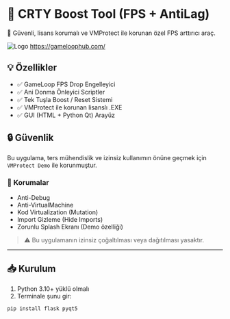 # 🚀 CRTY Boost Tool (FPS + AntiLag)

🔐 Güvenli, lisans korumalı ve VMProtect ile korunan özel FPS arttırıcı araç.

![Logo](https://cdn.discordapp.com/emojis/1389001484301111306.webp?size=96)  https://gameloophub.com/

## 💡 Özellikler

- ✅ GameLoop FPS Drop Engelleyici
- ✅ Ani Donma Önleyici Scriptler
- ✅ Tek Tuşla Boost / Reset Sistemi
- ✅ VMProtect ile korunan lisanslı .EXE
- ✅ GUI (HTML + Python Qt) Arayüz

## 🔒 Güvenlik

Bu uygulama, ters mühendislik ve izinsiz kullanımın önüne geçmek için `VMProtect Demo` ile korunmuştur.

### 🔐 Korumalar

- Anti-Debug
- Anti-VirtualMachine
- Kod Virtualization (Mutation)
- Import Gizleme (Hide Imports)
- Zorunlu Splash Ekranı (Demo özelliği)

> ⚠️ Bu uygulamanın izinsiz çoğaltılması veya dağıtılması yasaktır.

---

## 📥 Kurulum

1. Python 3.10+ yüklü olmalı
2. Terminale şunu gir:
```bash
pip install flask pyqt5
